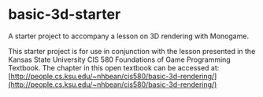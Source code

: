 # basic-3d-starter
A starter project to accompany a lesson on 3D rendering with Monogame.

This starter project is for use in conjunction with the lesson presented in the Kansas State University CIS 580 Foundations of Game Programming Textbook. The chapter in this open textbook can be accessed at: [http://people.cs.ksu.edu/~nhbean/cis580/basic-3d-rendering/](http://people.cs.ksu.edu/~nhbean/cis580/basic-3d-rendering/)
